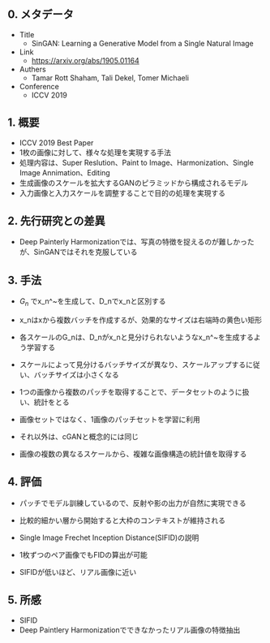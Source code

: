 ## 0. メタデータ
- Title
	- SinGAN: Learning a Generative Model from a Single Natural Image
- Link
	- https://arxiv.org/abs/1905.01164
- Authers
	- Tamar Rott Shaham, Tali Dekel, Tomer Michaeli
- Conference
	- ICCV 2019

## 1. 概要
- ICCV 2019 Best Paper
- 1枚の画像に対して、様々な処理を実現する手法
- 処理内容は、Super Reslution、Paint to Image、Harmonization、Single Image Annimation、Editing
- 生成画像のスケールを拡大するGANのピラミッドから構成されるモデル
- 入力画像と入力スケールを調整することで目的の処理を実現する

## 2. 先行研究との差異
- Deep Painterly Harmonizationでは、写真の特徴を捉えるのが難しかったが、SinGANではそれを克服している

## 3. 手法
- $G_n$ でx_n^~を生成して、D_nでx_nと区別する
- x_nはxから複数バッチを作成するが、効果的なサイズは右端時の黄色い矩形

- 各スケールのG_nは、D_nがx_nと見分けられないようなx_n^~を生成するよう学習する
- スケールによって見分けるバッチサイズが異なり、スケールアップするに従い、バッチサイズは小さくなる

- 1つの画像から複数のパッチを取得することで、データセットのように扱い、統計をとる

- 画像セットではなく、1画像のパッチセットを学習に利用
- それ以外は、cGANと概念的には同じ
- 画像の複数の異なるスケールから、複雑な画像構造の統計値を取得する

## 4. 評価
- パッチでモデル訓練しているので、反射や影の出力が自然に実現できる
- 比較的細かい層から開始すると大枠のコンテキストが維持される

- Single Image Frechet Inception Distance(SIFID)の説明
- 1枚ずつのペア画像でもFIDの算出が可能
- SIFIDが低いほど、リアル画像に近い

## 5. 所感
- SIFID
- Deep Paintlery Harmonizationでできなかったリアル画像の特徴抽出

